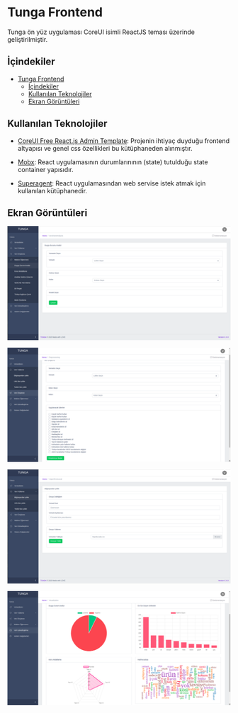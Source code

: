 
# Tunga Frontend
Tunga ön yüz uygulaması CoreUI isimli ReactJS teması üzerinde geliştirilmiştir. 

## İçindekiler

- [Tunga Frontend](#tunga-frontend)
  - [İçindekiler](#i̇çindekiler)
  - [Kullanılan Teknolojiler](#kullanılan-teknolojiler)
  - [Ekran Görüntüleri](#ekran-görüntüleri)

## Kullanılan Teknolojiler

* [CoreUI Free React.js Admin Template](https://github.com/coreui/coreui-free-react-admin-template): Projenin ihtiyaç duyduğu frontend altyapısı ve genel css özellikleri bu kütüphaneden alınmıştır.

* [Mobx](https://mobx.js.org): React uygulamasının durumlarınının (state) tutulduğu state container yapısıdır.


* [Superagent](https://visionmedia.github.io/superagent/): React uygulamasından web servise istek atmak için kullanılan kütüphanedir.

## Ekran Görüntüleri
<div align="center">
<img src="../images/ss/ss1.png" ></img>

<img src="../images/ss/ss2.png"></img>

<img src="../images/ss/ss3.png"></img>

<img src="../images/ss/ss4.png"></img>
</div>

